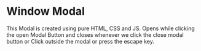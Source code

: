 # Window Modal

This Modal is created using pure HTML, CSS and JS. Opens while clicking the open Modal Button and closes whenever we click the close modal button or Click outside the modal or press the escape key.
